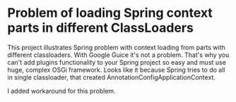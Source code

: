# Problem of loading Spring context parts in different ClassLoaders

This project illustrates Spring problem with context loading from parts with different classloaders. With Google Guice it's not a problem. That's why you can't add plugins functionality to your Spring project so easy and must use huge, complex OSGi framework. Looks like it because Spring tries to do all in single classloader, that created AnnotationConfigApplicationContext.

I added workaround for this problem.